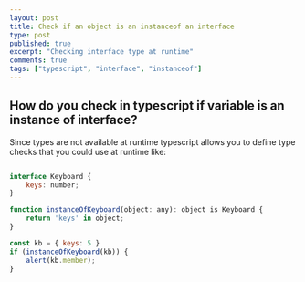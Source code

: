 ```yaml
---
layout: post
title: Check if an object is an instanceof an interface
type: post
published: true
excerpt: "Checking interface type at runtime"
comments: true
tags: ["typescript", "interface", "instanceof"]
---
```


## How do you check in typescript if variable is an instance of interface?

Since types are not available at runtime typescript allows you to define type checks that you could use at runtime like:

```javascript

interface Keyboard {
    keys: number;
}

function instanceOfKeyboard(object: any): object is Keyboard {
    return 'keys' in object;
}

const kb = { keys: 5 }
if (instanceOfKeyboard(kb)) {
    alert(kb.member);
}

```

